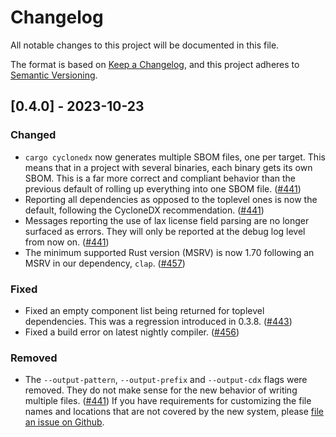 # Changelog

All notable changes to this project will be documented in this file.

The format is based on [Keep a Changelog](https://keepachangelog.com/en/1.0.0/),
and this project adheres to [Semantic Versioning](https://semver.org/spec/v2.0.0.html).

## [0.4.0] - 2023-10-23

### Changed

 - `cargo cyclonedx` now generates multiple SBOM files, one per target. This means that in a project with several binaries, each binary gets its own SBOM. This is a far more correct and compliant behavior than the previous default of rolling up everything into one SBOM file. ([#441])
 - Reporting all dependencies as opposed to the toplevel ones is now the default, following the CycloneDX recommendation. ([#441])
 - Messages reporting the use of lax license field parsing are no longer surfaced as errors. They will only be reported at the debug log level from now on. ([#441])
 - The minimum supported Rust version (MSRV) is now 1.70 following an MSRV in our dependency, `clap`. ([#457]) 

### Fixed

 - Fixed an empty component list being returned for toplevel dependencies. This was a regression introduced in 0.3.8. ([#443])
 - Fixed a build error on latest nightly compiler. ([#456])

### Removed

 - The `--output-pattern`, `--output-prefix` and `--output-cdx` flags were removed. They do not make sense for the new behavior of writing multiple files. ([#441]) If you have requirements for customizing the file names and locations that are not covered by the new system, please [file an issue on Github](https://github.com/CycloneDX/cyclonedx-rust-cargo/issues).

[#441]: https://github.com/CycloneDX/cyclonedx-rust-cargo/pull/#441
[#443]: https://github.com/CycloneDX/cyclonedx-rust-cargo/pull/#443
[#456]: https://github.com/CycloneDX/cyclonedx-rust-cargo/pull/#456
[#457]: https://github.com/CycloneDX/cyclonedx-rust-cargo/pull/#457
